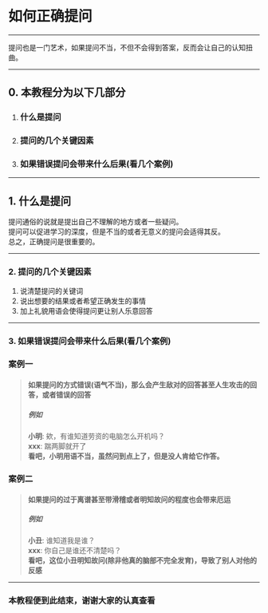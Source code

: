 # 如何正确提问
---
提问也是一门艺术，如果提问不当，不但不会得到答案，反而会让自己的认知扭曲。

---
## 0. 本教程分为以下几部分
1. ### 什么是提问
2. ### 提问的几个关键因素
3. ### 如果错误提问会带来什么后果(看几个案例)

---
## 1. 什么是提问
提问通俗的说就是提出自己不理解的地方或者一些疑问。  
提问可以促进学习的深度，但是不当的或者无意义的提问会适得其反。  
总之，正确提问是很重要的。

---
### 2. 提问的几个关键因素
1. 说清楚提问的关键词
2. 说出想要的结果或者希望正确发生的事情
3. 加上礼貌用语会使得提问更让别人乐意回答

---
### 3. 如果错误提问会带来什么后果(看几个案例)
### 案例一
>#### 如果提问的方式错误(语气不当)，那么会产生敌对的回答甚至**人生攻击**的回答，或者错误的回答  
>##### 例如
>**小明**: 欸，有谁知道劳资的电脑怎么开机吗？  
>**xxx**: 踹两脚就开了  
>**看吧，小明用语不当，虽然问到点上了，但是没人肯给它作答。**
### 案例二
>#### 如果提问的过于离谱甚至带滑稽或者明知故问的程度也会带来厄运  
>##### 例如
>**小丑**: 谁知道我是谁？  
>**xxx**: 你自己是谁还不清楚吗？  
>**看吧，这位小丑明知故问(除非他真的脑部不完全发育)，导致了别人对他的反感**

---
### 本教程便到此结束，谢谢大家的认真查看
